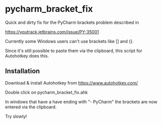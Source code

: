 # pycharm_bracket_fix
Quick and dirty fix for the PyCharm brackets problem 
described in 

https://youtrack.jetbrains.com/issue/PY-35001

Currently some Windows users can't use brackets like [] and {}.

Since it's still possible to paste them via the clipboard,
this script for Autohotkey does this.

## Installation

Download & install Autohotkey from 
https://www.autohotkey.com/

Double click on pycharm_bracket_fix.ahk

In windows that have a have ending with "- PyCharm" the brackets are now entered via the clipboard.

Try slowly!

